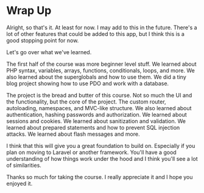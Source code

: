 # Wrap Up

Alright, so that's it. At least for now. I may add to this in the future. There's a lot of other features that could be added to this app, but I think this is a good stopping point for now.

Let's go over what we've learned.

The first half of the course was more beginner level stuff. We learned about PHP syntax, variables, arrays, functions, conditionals, loops, and more. We also learned about the superglobals and how to use them. We did a tiny blog project showing how to use PDO and work with a database.

The project is the bread and butter of this course. Not so much the UI and the functionality, but the core of the project. The custom router, autoloading, namespaces, and MVC-like structure. We also learned about authentication, hashing passwords and authorization. We learned about sessions and cookies. We learned about sanitization and validation. We learned about prepared statements and how to prevent SQL injection attacks. We learned about flash messages and more.

I think that this will give you a great foundation to build on. Especially if you plan on moving to Laravel or another framework. You'll have a good understanding of how things work under the hood and I think you'll see a lot of similarities.

Thanks so much for taking the course. I really appreciate it and I hope you enjoyed it.
